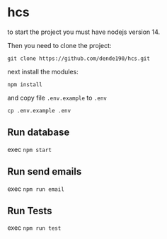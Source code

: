 # hcs

to start the project you must have nodejs version 14.

Then you need to clone the project:

`git clone https://github.com/dende190/hcs.git`

next install the modules:

`npm install`

and copy file `.env.example` to `.env`

`cp .env.example .env`

## Run database

exec `npm start`

## Run send emails

exec `npm run email`

## Run Tests

exec `npm run test`

